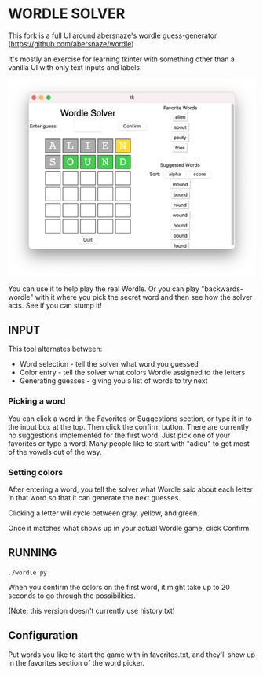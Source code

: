 # WORDLE SOLVER

This fork is a full UI around abersnaze's wordle guess-generator (https://github.com/abersnaze/wordle)

It's mostly an exercise for learning tkinter with something other than a vanilla UI with only text inputs and labels.

![UI screenshot](https://github.com/evanjoy/wordle/blob/main/screenshot_suggestion.png)

You can use it to help play the real Wordle.  Or you can play "backwards-wordle" with it where you pick the secret word and then see how the solver acts.  See if you can stump it!

## INPUT

This tool alternates between:
 - Word selection - tell the solver what word you guessed
 - Color entry - tell the solver what colors Wordle assigned to the letters
 - Generating guesses - giving you a list of words to try next

### Picking a word
You can click a word in the Favorites or Suggestions section, or type it in to the input box at the top. Then click the confirm button.  There are currently no suggestions implemented for the first word.  Just pick one of your favorites or type a word.  Many people like to start with "adieu" to get most of the vowels out of the way.

### Setting colors
After entering a word, you tell the solver what Wordle said about each letter in that word so that it can generate the next guesses.

Clicking a letter will cycle between gray, yellow, and green.

Once it matches what shows up in your actual Wordle game, click Confirm.

## RUNNING

`./wordle.py`

When you confirm the colors on the first word, it might take up to 20 seconds to go through the possibilities.

(Note: this version doesn't currently use history.txt)

## Configuration

Put words you like to start the game with in favorites.txt, and they'll show up in the favorites section of the word picker.
